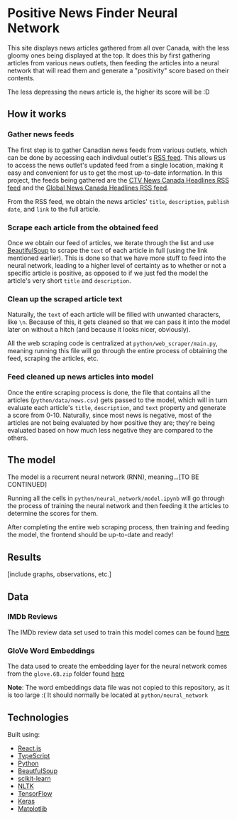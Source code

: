# Positive News Finder Neural Network

This site displays news articles gathered from all over Canada, with the less gloomy ones being displayed at the top. It does this by first gathering articles from various news outlets, then feeding the articles into a neural network that will read them and generate a "positivity" score based on their contents.

The less depressing the news article is, the higher its score will be :D

## How it works

### Gather news feeds

The first step is to gather Canadian news feeds from various outlets, which can be done by accessing each indivdual outlet's [RSS feed](https://en.wikipedia.org/wiki/RSS). This allows us to access the news outlet's updated feed from a single location, making it easy and convenient for us to get the most up-to-date information. In this project, the feeds being gathered are the [CTV News Canada Headlines RSS feed](https://www.ctvnews.ca/rss/ctvnews-ca-canada-public-rss-1.822284) and the [Global News Canada Headlines RSS feed](https://globalnews.ca/canada/feed/).

From the RSS feed, we obtain the news articles' `title`, `description`, `publish date`, and `link` to the full article.

### Scrape each article from the obtained feed

Once we obtain our feed of articles, we iterate through the list and use [BeautifulSoup](https://pypi.org/project/beautifulsoup4/) to scrape the `text` of each article in full (using the link mentioned earlier). This is done so that we have more stuff to feed into the neural network, leading to a higher level of certainty as to whether or not a specific article is positive, as opposed to if we just fed the model the article's very short `title` and `description`.

### Clean up the scraped article text

Naturally, the `text` of each article will be filled with unwanted characters, like `\n`. Because of this, it gets cleaned so that we can pass it into the model later on without a hitch (and because it looks nicer, obviously).

All the web scraping code is centralized at `python/web_scraper/main.py`, meaning running this file will go through the entire process of obtaining the feed, scraping the articles, etc.

### Feed cleaned up news articles into model

Once the entire scraping process is done, the file that contains all the articles (`python/data/news.csv`) gets passed to the model, which will in turn evaluate each article's `title`, `description`, and `text` property and generate a score from 0-10. Naturally, since most news is negative, most of the articles are not being evaluated by how positive they are; they're being evaluated based on how much less negative they are compared to the others.

## The model

The model is a recurrent neural network (RNN), meaning...[TO BE CONTINUED]

Running all the cells in `python/neural_network/model.ipynb` will go through the process of training the neural network and then feeding it the articles to determine the scores for them.

After completing the entire web scraping process, then training and feeding the model, the frontend should be up-to-date and ready!

## Results

[include graphs, observations, etc.]

## Data

### IMDb Reviews

The IMDb review data set used to train this model comes can be found [here](https://www.kaggle.com/datasets/lakshmi25npathi/imdb-dataset-of-50k-movie-reviews)

### GloVe Word Embeddings

The data used to create the embedding layer for the neural network comes from the `glove.6B.zip` folder found [here](https://nlp.stanford.edu/projects/glove/)

**Note**: The word embeddings data file was not copied to this repository, as it is too large :( It should normally be located at `python/neural_network`

## Technologies

Built using:

- [React.js](https://react.dev/)
- [TypeScript](https://www.typescriptlang.org/)
- [Python](https://www.python.org/)
- [BeautfulSoup](https://pypi.org/project/beautifulsoup4/)
- [scikit-learn](https://scikit-learn.org/stable/)
- [NLTK](https://www.nltk.org/)
- [TensorFlow](https://www.tensorflow.org/)
- [Keras](https://keras.io/)
- [Matplotlib](https://matplotlib.org/)

